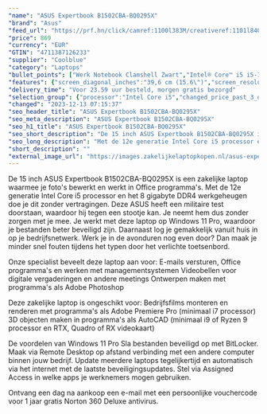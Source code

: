 ```yaml
---
"name": "ASUS Expertbook B1502CBA-BQ0295X"
"brand": "Asus"
"feed_url": "https://prf.hn/click/camref:1100l383M/creativeref:1101l84031/destination:https%3A%2F%2Fwww.coolblue.nl%2Fproduct%2F925617"
"price": 869
"currency": "EUR"
"GTIN": "4711387126233"
"supplier": "Coolblue"
"category": "Laptops"
"bullet_points": ["Werk Notebook Clamshell Zwart","Intel® Core™ i5 i5-1235U","39,6 cm (15.6\") Full HD 1920 x 1080 Pixels IPS Mat 16:9","8 GB DDR4-SDRAM 1 x 8 GB","256 GB SSD","Intel Iris Xe Graphics","Wi-Fi 6 (802.11ax) Ethernet LAN Bluetooth 5.1","Lithium-Ion (Li-Ion) 42 Wh 65 W","Windows 11 Pro 64-bit"]
"features": {"screen_diagonal_inches":"39,6 cm (15.6\")","screen_resolution":"1920 x 1080 Pixels","processor_family":"Intel® Core™ i5","memory_size":"8 GB","memory_type":"DDR4-SDRAM","total_storage_space":"256 GB","operating_system":"Windows 11 Pro","battery_capacity":"42 Wh","width":"361,6 mm","depth":"233 mm","height":"19,9 mm","weight":"1,69 kg"}
"delivery_time": "Voor 23.59 uur besteld, morgen gratis bezorgd"
"selection_group": {"processor":"Intel Core i5","changed_price_past_3_days":false,"product_family":"ExpertBook"}
"changed": "2023-12-13 07:15:37"
"seo_header_title": "ASUS Expertbook B1502CBA-BQ0295X"
"seo_meta_description": "ASUS Expertbook B1502CBA-BQ0295X"
"seo_h1_title": "ASUS Expertbook B1502CBA-BQ0295X"
"seo_short_description": "De 15 inch ASUS Expertbook B1502CBA-BQ0295X is een zakelijke laptop waarmee je foto's bewerkt en werkt in Office programma's."
"seo_long_description": "Met de 12e generatie Intel Core i5 processor en het 8 gigabyte DDR4 werkgeheugen doe je dit zonder vertragingen. Deze ASUS heeft een militaire test doorstaan, waardoor hij tegen een stootje kan. Je neemt hem dus zonder zorgen met je mee. Je werkt met deze laptop op Windows 11 Pro, waardoor je bestanden beter beveiligd zijn. Daarnaast log je gemakkelijk vanuit huis in op je bedrijfsnetwerk. Werk je in de avonduren nog even door? Dan maak je minder snel fouten tijdens het typen door het verlichte toetsenbord. \r\n\r\nOnze specialist beveelt deze laptop aan voor:\r\nE-mails versturen, Office programma's en werken met managementsystemen\r\nVideobellen voor digitale vergaderingen en andere meetings\r\nOntwerpen maken met programma's als Adobe Photoshop\r\n\r\n\r\nDeze zakelijke laptop is ongeschikt voor:\r\nBedrijfsfilms monteren en renderen met programma's als Adobe Premiere Pro (minimaal i7 processor)\r\n3D objecten maken in programma's als AutoCAD (minimaal i9 of Ryzen 9 processor en RTX, Quadro of RX videokaart) \r\n\r\n\r\nDe voordelen van Windows 11 Pro\r\nSla bestanden beveiligd op met BitLocker. \r\nMaak via Remote Desktop op afstand verbinding met een andere computer binnen jouw bedrijf. \r\nUpdate meerdere laptops tegelijkertijd en automatisch via het internet met de laatste beveiligingsupdates. \r\nStel via Assigned Access in welke apps je werknemers mogen gebruiken. \r\n\r\n \r\nOntvang een dag na aankoop een e-mail met een persoonlijke vouchercode voor 1 jaar gratis Norton 360 Deluxe antivirus."
"short_description": ""
"external_image_url": "https://images.zakelijkelaptopkopen.nl/asus-expertbook-b1502cba-bq0295x.webp"
---
```


De 15 inch ASUS Expertbook B1502CBA-BQ0295X is een zakelijke laptop waarmee je foto's bewerkt en werkt in Office programma's. Met de 12e generatie Intel Core i5 processor en het 8 gigabyte DDR4 werkgeheugen doe je dit zonder vertragingen. Deze ASUS heeft een militaire test doorstaan, waardoor hij tegen een stootje kan. Je neemt hem dus zonder zorgen met je mee. Je werkt met deze laptop op Windows 11 Pro, waardoor je bestanden beter beveiligd zijn. Daarnaast log je gemakkelijk vanuit huis in op je bedrijfsnetwerk. Werk je in de avonduren nog even door? Dan maak je minder snel fouten tijdens het typen door het verlichte toetsenbord.

Onze specialist beveelt deze laptop aan voor:
E-mails versturen, Office programma's en werken met managementsystemen
Videobellen voor digitale vergaderingen en andere meetings
Ontwerpen maken met programma's als Adobe Photoshop


Deze zakelijke laptop is ongeschikt voor:
Bedrijfsfilms monteren en renderen met programma's als Adobe Premiere Pro (minimaal i7 processor)
3D objecten maken in programma's als AutoCAD (minimaal i9 of Ryzen 9 processor en RTX, Quadro of RX videokaart) 


De voordelen van Windows 11 Pro
Sla bestanden beveiligd op met BitLocker.
Maak via Remote Desktop op afstand verbinding met een andere computer binnen jouw bedrijf.
Update meerdere laptops tegelijkertijd en automatisch via het internet met de laatste beveiligingsupdates.
Stel via Assigned Access in welke apps je werknemers mogen gebruiken.

 
Ontvang een dag na aankoop een e-mail met een persoonlijke vouchercode voor 1 jaar gratis Norton 360 Deluxe antivirus.